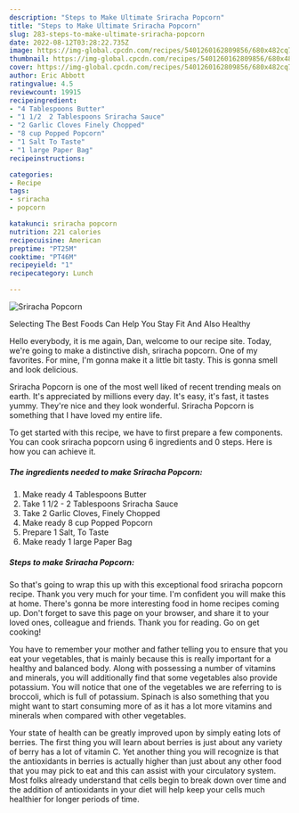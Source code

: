 ```yaml
---
description: "Steps to Make Ultimate Sriracha Popcorn"
title: "Steps to Make Ultimate Sriracha Popcorn"
slug: 283-steps-to-make-ultimate-sriracha-popcorn
date: 2022-08-12T03:28:22.735Z
image: https://img-global.cpcdn.com/recipes/5401260162809856/680x482cq70/sriracha-popcorn-recipe-main-photo.jpg
thumbnail: https://img-global.cpcdn.com/recipes/5401260162809856/680x482cq70/sriracha-popcorn-recipe-main-photo.jpg
cover: https://img-global.cpcdn.com/recipes/5401260162809856/680x482cq70/sriracha-popcorn-recipe-main-photo.jpg
author: Eric Abbott
ratingvalue: 4.5
reviewcount: 19915
recipeingredient:
- "4 Tablespoons Butter"
- "1 1/2  2 Tablespoons Sriracha Sauce"
- "2 Garlic Cloves Finely Chopped"
- "8 cup Popped Popcorn"
- "1 Salt To Taste"
- "1 large Paper Bag"
recipeinstructions:

categories:
- Recipe
tags:
- sriracha
- popcorn

katakunci: sriracha popcorn 
nutrition: 221 calories
recipecuisine: American
preptime: "PT25M"
cooktime: "PT46M"
recipeyield: "1"
recipecategory: Lunch

---
```



![Sriracha Popcorn](https://img-global.cpcdn.com/recipes/5401260162809856/680x482cq70/sriracha-popcorn-recipe-main-photo.jpg)

Selecting The Best Foods Can Help You Stay Fit And Also Healthy

Hello everybody, it is me again, Dan, welcome to our recipe site. Today, we're going to make a distinctive dish, sriracha popcorn. One of my favorites. For mine, I'm gonna make it a little bit tasty. This is gonna smell and look delicious.

Sriracha Popcorn is one of the most well liked of recent trending meals on earth. It's appreciated by millions every day. It's easy, it's fast, it tastes yummy. They're nice and they look wonderful. Sriracha Popcorn is something that I have loved my entire life.




To get started with this recipe, we have to first prepare a few components. You can cook sriracha popcorn using 6 ingredients and 0 steps. Here is how you can achieve it.

<!--inarticleads1-->

##### The ingredients needed to make Sriracha Popcorn:

1. Make ready 4 Tablespoons Butter
1. Take 1 1/2 - 2 Tablespoons Sriracha Sauce
1. Take 2 Garlic Cloves, Finely Chopped
1. Make ready 8 cup Popped Popcorn
1. Prepare 1 Salt, To Taste
1. Make ready 1 large Paper Bag




<!--inarticleads2-->

##### Steps to make Sriracha Popcorn:





So that's going to wrap this up with this exceptional food sriracha popcorn recipe. Thank you very much for your time. I'm confident you will make this at home. There's gonna be more interesting food in home recipes coming up. Don't forget to save this page on your browser, and share it to your loved ones, colleague and friends. Thank you for reading. Go on get cooking!

You have to remember your mother and father telling you to ensure that you eat your vegetables, that is mainly because this is really important for a healthy and balanced body. Along with possessing a number of vitamins and minerals, you will additionally find that some vegetables also provide potassium. You will notice that one of the vegetables we are referring to is broccoli, which is full of potassium. Spinach is also something that you might want to start consuming more of as it has a lot more vitamins and minerals when compared with other vegetables.

Your state of health can be greatly improved upon by simply eating lots of berries. The first thing you will learn about berries is just about any variety of berry has a lot of vitamin C. Yet another thing you will recognize is that the antioxidants in berries is actually higher than just about any other food that you may pick to eat and this can assist with your circulatory system. Most folks already understand that cells begin to break down over time and the addition of antioxidants in your diet will help keep your cells much healthier for longer periods of time.

